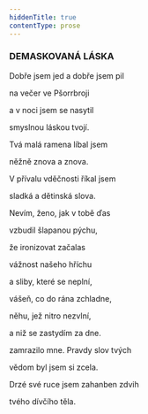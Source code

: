 ```yaml
---
hiddenTitle: true
contentType: prose
---
```


<section>

### DEMASKOVANÁ LÁSKA

Dobře jsem jed a dobře jsem pil 

na večer ve Pšorrbroji 

a v noci jsem se nasytil 

smyslnou láskou tvojí.

</section>

<section>

Tvá malá ramena líbal jsem 

něžně znova a znova. 

V přívalu vděčnosti říkal jsem 

sladká a dětinská slova.

</section>

<section>

Nevím, ženo, jak v tobě ďas 

vzbudil šlapanou pýchu, 

že ironizovat začalas 

vážnost našeho hříchu 

a sliby, které se neplní, 

vášeň, co do rána zchladne, 

něhu, jež nitro nezvlní, 

a niž se zastydím za dne.

</section>

<section>

zamrazilo mne. Pravdy slov tvých 

vědom byl jsem si zcela. 

Drzé své ruce jsem zahanben zdvih 

tvého dívčího těla.

</section>
